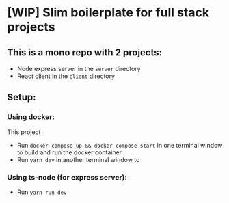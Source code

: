 # [WIP] Slim boilerplate for full stack projects


## This is a mono repo with 2 projects:
- Node express server in the `server` directory
- React client in the `client` directory


## Setup:
### Using docker:
This project 
- Run `docker compose up && docker compose start` in one terminal window to build and run the docker container
- Run `yarn dev` in another terminal window to 

### Using ts-node (for express server):
- Run `yarn run dev`
